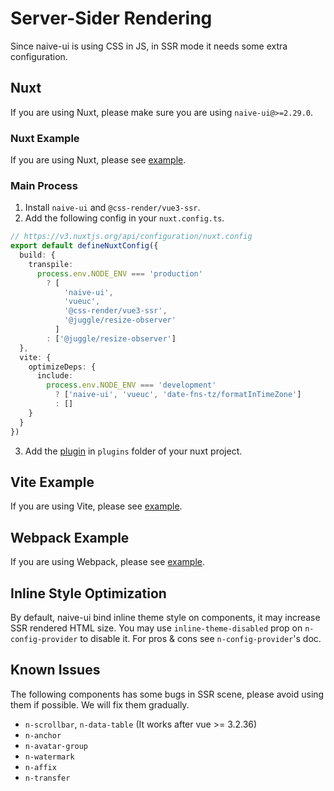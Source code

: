 # Server-Sider Rendering

Since naive-ui is using CSS in JS, in SSR mode it needs some extra configuration.

## Nuxt

If you are using Nuxt, please make sure you are using `naive-ui@>=2.29.0`.

### Nuxt Example

If you are using Nuxt, please see [example](https://github.com/07akioni/naive-ui-nuxt-demo).

### Main Process

1. Install `naive-ui` and `@css-render/vue3-ssr`.
2. Add the following config in your `nuxt.config.ts`.

```ts
// https://v3.nuxtjs.org/api/configuration/nuxt.config
export default defineNuxtConfig({
  build: {
    transpile:
      process.env.NODE_ENV === 'production'
        ? [
            'naive-ui',
            'vueuc',
            '@css-render/vue3-ssr',
            '@juggle/resize-observer'
          ]
        : ['@juggle/resize-observer']
  },
  vite: {
    optimizeDeps: {
      include:
        process.env.NODE_ENV === 'development'
          ? ['naive-ui', 'vueuc', 'date-fns-tz/formatInTimeZone']
          : []
    }
  }
})
```

3. Add the [plugin](https://github.com/07akioni/naive-ui-nuxt-demo/blob/main/plugins/naive-ui.ts) in `plugins` folder of your nuxt project.

## Vite Example

If you are using Vite, please see [example](https://github.com/07akioni/naive-ui-vite-ssr).

## Webpack Example

If you are using Webpack, please see [example](https://github.com/tusen-ai/naive-ui/tree/main/playground/ssr).

## Inline Style Optimization

By default, naive-ui bind inline theme style on components, it may increase SSR rendered HTML size. You may use `inline-theme-disabled` prop on `n-config-provider` to disable it. For pros & cons see `n-config-provider`'s doc.

## Known Issues

The following components has some bugs in SSR scene, please avoid using them if possible. We will fix them gradually.

- `n-scrollbar`, `n-data-table` (It works after vue >= 3.2.36)
- `n-anchor`
- `n-avatar-group`
- `n-watermark`
- `n-affix`
- `n-transfer`
